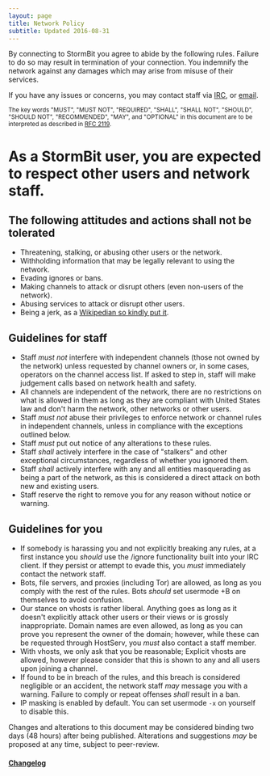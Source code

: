 ```yaml
---
layout: page
title: Network Policy
subtitle: Updated 2016-08-31
---
```


By connecting to StormBit you agree to abide by the following rules.
Failure to do so may result in termination of your connection.
You indemnify the network against any damages which may arise from misuse of
their services.

If you have any issues or concerns, you may contact staff via
[IRC](irc://irc.stormbit.net/stormbit "#StormBit on irc.stormbit.net"), or
[email](mailto:abuse@stormbit.net "abuse@stormbit.net").

<small>The key words "MUST", "MUST NOT", "REQUIRED", "SHALL", "SHALL
NOT", "SHOULD", "SHOULD NOT", "RECOMMENDED",  "MAY", and
"OPTIONAL" in this document are to be interpreted as described in
[RFC 2119](https://www.ietf.org/rfc/rfc2119.txt).</small>

# As a StormBit user, you are expected to respect other users and network staff.
## The following attitudes and actions __shall not__ be tolerated

- Threatening, stalking, or abusing other users or the network.
- Withholding information that may be legally relevant to using the network.
- Evading ignores or bans.
- Making channels to attack or disrupt others (even non-users of the network).
- Abusing services to attack or disrupt other users.
- Being a jerk, as a
  [Wikipedian so kindly put it](http://meta.wikimedia.org/wiki/Don't_be_a_jerk).

## Guidelines for staff

- Staff _must not_ interfere with independent channels (those not owned by the
  network) unless requested by channel owners or, in some cases, operators
  on the channel access list. If asked to step in, staff will make judgement
  calls based on network health and safety.
- All channels are independent of the network, there are no restrictions on
  what is allowed in them as long as they are compliant with United States law and
  don't harm the network, other networks or other users.
- Staff _must not_ abuse their privileges to enforce network or channel rules in
  independent channels, unless in compliance with the exceptions outlined below.
- Staff _must_ put out notice of any alterations to these rules.
- Staff _shall_ actively interfere in the case of "stalkers" and other exceptional
  circumstances, regardless of whether you ignored them.
- Staff _shall_ actively interfere with any and all entities masquerading as being
  a part of the network, as this is considered a direct attack on both
  new and existing users.
- Staff reserve the right to remove you for any reason without notice or
  warning.

## Guidelines for you

- If somebody is harassing you and not explicitly breaking any rules, at a first
  instance you _should_ use the /ignore functionality built into your IRC client.
  If they persist or attempt to evade this, you _must_ immediately contact the
  network staff.
- Bots, file servers, and proxies (including Tor) are allowed, as long as you
  comply with the rest of the rules. Bots _should_ set usermode +B on
  themselves to avoid confusion.
- Our stance on vhosts is rather liberal. Anything goes as long as it doesn't
  explicitly attack other users or their views or is grossly inappropriate.
  Domain names are even allowed, as long as you can prove you represent the
  owner of the domain; however, while these can be requested through HostServ,
  you _must_ also contact a staff member.
- With vhosts, we only ask that you be reasonable; Explicit vhosts are allowed,
  however please consider that this is shown to any and all users upon joining a
  channel.
- If found to be in breach of the rules, and this breach is considered negligible
  or an accident, the network staff _may_ message you with a warning.  Failure to comply
  or repeat offenses _shall_ result in a ban.
- IP masking is enabled by default. You can set usermode `-x` on yourself to
  disable this.

Changes and alterations to this document may be considered binding two days
(48 hours) after being published.  Alterations and suggestions _may_ be proposed
at any time, subject to peer-review.

#### [Changelog](https://github.com/StormBit/stormbit.github.io/commits/master/help/policies.md)
